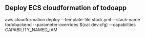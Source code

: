## Deploy ECS cloudformation of todoapp

aws cloudformation deploy --template-file stack.yml --stack-name todobackend --parameter-overrides $(cat dev.cfg) --capabilities CAPABILITY_NAMED_IAM
